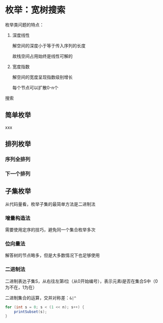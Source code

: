 # 枚举：宽树搜索

枚举类问题的特点：

1. 深度线性

   解空间的深度小于等于传入序列的长度

   故栈空间占用始终是线性可解的

2. 宽度指数

   解空间的宽度呈现指数级别增长

   每个节点可以扩散0-n个

搜索

## 简单枚举

xxx

## 排列枚举

### 序列全排列



### 下一个排列

## 子集枚举

从代码量看，枚举子集的最简单方法是二进制法

### 增量构造法

需要使用定序的技巧，避免同一个集合枚举多次

### 位向量法

解答树的节点略多，但是大多数情况下也足够使用

### 二进制法

二进制表达子集S，从右往左第i位（从0开始编号），表示元素i是否在集合S中（0为不在，1为在）

二进制集合的运算，交并对称差：`&|^`

```java
for (int s = 0; s < (1 << n); s++) {
    printSubset(s);
}
```

